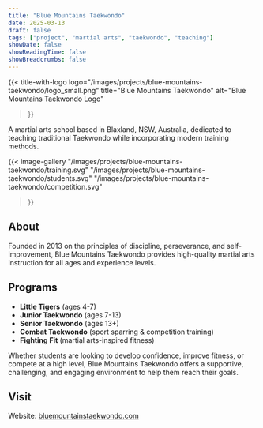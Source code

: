 ```yaml
---
title: "Blue Mountains Taekwondo"
date: 2025-03-13
draft: false
tags: ["project", "martial arts", "taekwondo", "teaching"]
showDate: false
showReadingTime: false
showBreadcrumbs: false
---
```


{{< title-with-logo 
    logo="/images/projects/blue-mountains-taekwondo/logo_small.png" 
    title="Blue Mountains Taekwondo"
    alt="Blue Mountains Taekwondo Logo" 
>}}

A martial arts school based in Blaxland, NSW, Australia, dedicated to teaching traditional Taekwondo while incorporating modern training methods.

{{< image-gallery 
    "/images/projects/blue-mountains-taekwondo/training.svg"
    "/images/projects/blue-mountains-taekwondo/students.svg" 
    "/images/projects/blue-mountains-taekwondo/competition.svg" 
>}}

## About

Founded in 2013 on the principles of discipline, perseverance, and self-improvement, Blue Mountains Taekwondo provides high-quality martial arts instruction for all ages and experience levels.

## Programs

- **Little Tigers** (ages 4-7)
- **Junior Taekwondo** (ages 7-13)
- **Senior Taekwondo** (ages 13+)
- **Combat Taekwondo** (sport sparring & competition training)
- **Fighting Fit** (martial arts-inspired fitness)

Whether students are looking to develop confidence, improve fitness, or compete at a high level, Blue Mountains Taekwondo offers a supportive, challenging, and engaging environment to help them reach their goals.

## Visit

Website: [bluemountainstaekwondo.com](https://bluemountainstaekwondo.com)
